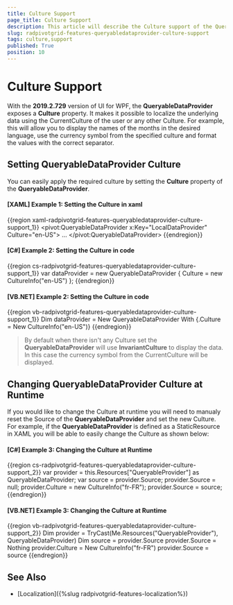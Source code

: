 ```yaml
---
title: Culture Support
page_title: Culture Support
description: This article will describe the Culture support of the QueryableDataProvider.
slug: radpivotgrid-features-queryabledataprovider-culture-support
tags: culture,support
published: True
position: 10
---
```


# Culture Support

With the __2019.2.729__ version of UI for WPF, the __QueryableDataProvider__ exposes a __Culture__ property. It makes it possible to localize the underlying data using the CurrentCulture of the user or any other Culture. For example, this will allow you to display the names of the months in the desired language, use the currency symbol from the specified culture and format the values with the correct separator.      

## Setting QueryableDataProvider Culture

You can easily apply the required culture by setting the __Culture__ property of the __QueryableDataProvider__.        

#### __[XAML] Example 1: Setting the Culture in xaml__

{{region xaml-radpivotgrid-features-queryabledataprovider-culture-support_1}}
	<pivot:QueryableDataProvider x:Key="LocalDataProvider" Culture="en-US">
		...
	</pivot:QueryableDataProvider>
{{endregion}}

#### __[C#] Example 2: Setting the Culture in code__

{{region cs-radpivotgrid-features-queryabledataprovider-culture-support_1}}
	var dataProvider = new QueryableDataProvider { Culture = new CultureInfo("en-US") };
{{endregion}}

#### __[VB.NET] Example 2: Setting the Culture in code__

{{region vb-radpivotgrid-features-queryabledataprovider-culture-support_1}}
	Dim dataProvider = New QueryableDataProvider With {.Culture = New CultureInfo("en-US")}
{{endregion}}

>By default when there isn't any Culture set the __QueryableDataProvider__ will use __InvariantCulture__ to display the data. In this case the currency symbol from the CurrentCulture will be displayed.

## Changing QueryableDataProvider Culture at Runtime

If you would like to change the Culture at runtime you will need to manualy reset the Source of the __QueryableDataProvider__ and set the new Culture. For example, if the __QueryableDataProvider__ is defined as a StaticResource in XAML you will be able to easily change the Culture as shown below:        

#### __[C#] Example 3: Changing the Culture at Runtime__

{{region cs-radpivotgrid-features-queryabledataprovider-culture-support_2}}
	var provider = this.Resources["QueryableProvider"] as QueryableDataProvider;
    var source = provider.Source;
    provider.Source = null;
    provider.Culture = new CultureInfo("fr-FR");
    provider.Source = source;
{{endregion}}

#### __[VB.NET] Example 3: Changing the Culture at Runtime__

{{region vb-radpivotgrid-features-queryabledataprovider-culture-support_2}}
	Dim provider = TryCast(Me.Resources("QueryableProvider"), QueryableDataProvider)
	Dim source = provider.Source
	provider.Source = Nothing
	provider.Culture = New CultureInfo("fr-FR")
	provider.Source = source
{{endregion}}

## See Also

 * [Localization]({%slug radpivotgrid-features-localization%})